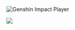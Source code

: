 ![Genshin Impact Player](https://genshin-card.getloli.com/rand/64720095.png)

![](https://komarev.com/ghpvc/?username=pimingxin&color=orange)
